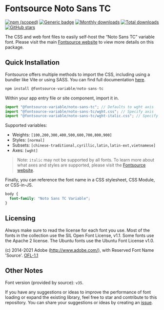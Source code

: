 # Fontsource Noto Sans TC

[![npm (scoped)](https://img.shields.io/npm/v/@fontsource-variable/noto-sans-tc?color=brightgreen)](https://www.npmjs.com/package/@fontsource-variable/noto-sans-tc) [![Generic badge](https://img.shields.io/badge/fontsource-passing-brightgreen)](https://github.com/fontsource/fontsource) [![Monthly downloads](https://badgen.net/npm/dm/@fontsource-variable/noto-sans-tc)](https://github.com/fontsource/fontsource) [![Total downloads](https://badgen.net/npm/dt/@fontsource-variable/noto-sans-tc)](https://github.com/fontsource/fontsource) [![GitHub stars](https://img.shields.io/github/stars/fontsource/fontsource.svg?style=social&label=Star)](https://github.com/fontsource/fontsource/stargazers)

The CSS and web font files to easily self-host the “Noto Sans TC” variable font. Please visit the main [Fontsource website](https://fontsource.org/fonts/noto-sans-tc) to view more details on this package.

## Quick Installation

Fontsource offers multiple methods to import the CSS, including using a bundler like Vite or using SASS. You can find full documentation [here](https://fontsource.org/docs/getting-started/introduction).

```javascript
npm install @fontsource-variable/noto-sans-tc
```

Within your app entry file or site component, import it in.

```javascript
import "@fontsource-variable/noto-sans-tc"; // Defaults to wght axis
import "@fontsource-variable/noto-sans-tc/wght.css"; // Specify axis
import "@fontsource-variable/noto-sans-tc/wght-italic.css"; // Specify axis and style
```

Supported variables:
- Weights: `[100,200,300,400,500,600,700,800,900]`
- Styles: `[normal]`
- Subsets: `[chinese-traditional,cyrillic,latin,latin-ext,vietnamese]`
- Axes: `[wght]`

> Note: `italic` may not be supported by all fonts. To learn more about what axes and styles are supported, please visit the [Fontsource website](https://fontsource.org/fonts/noto-sans-tc).

Finally, you can reference the font name in a CSS stylesheet, CSS Module, or CSS-in-JS.

```css
body {
  font-family: "Noto Sans TC Variable";
}
```

## Licensing
Always make sure to read the license for each font you use. Most of the fonts in the collection use the SIL Open Font License, v1.1. Some fonts use the Apache 2 license. The Ubuntu fonts use the Ubuntu Font License v1.0.

(c) 2014-2021 Adobe (http://www.adobe.com/), with Reserved Font Name 'Source'.
[OFL-1.1](http://scripts.sil.org/OFL)

## Other Notes
Font version (provided by source): `v35`.

If you have any suggestions or ideas to improve the performance of font loading or expand the existing library, feel free to star and contribute to this repository. You can share your suggestions or ideas by creating an [issue](https://github.com/fontsource/fontsource/issues).